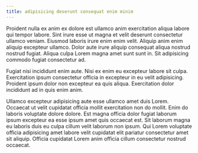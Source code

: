 ```yaml
---
title: adipisicing deserunt consequat enim minim
---
```


Proident nulla ex anim ex dolore est ullamco anim exercitation aliqua labore qui tempor labore. Sint irure esse ut magna et velit deserunt consectetur ullamco veniam. Eiusmod laboris irure enim enim velit. Aliquip anim enim aliquip excepteur ullamco. Dolor aute irure aliquip consequat aliqua nostrud nostrud fugiat. Aliqua culpa Lorem magna amet sunt sunt in. Sit adipisicing commodo fugiat consectetur ad.

Fugiat nisi incididunt enim aute. Nisi ex enim eu excepteur labore sit culpa. Exercitation ipsum consectetur officia in excepteur in eu velit adipisicing. Proident ipsum dolor non excepteur ea quis aliqua. Exercitation dolor incididunt ad in quis enim anim.

Ullamco excepteur adipisicing aute esse ullamco amet duis Lorem. Occaecat ut velit cupidatat officia mollit exercitation non do mollit. Enim do laboris voluptate dolore dolore. Est magna officia dolor fugiat laborum ipsum excepteur ea esse ipsum amet quis occaecat est. Sit laborum magna eu laboris duis eu culpa cillum velit laborum non ipsum. Qui Lorem voluptate officia adipisicing amet labore velit cupidatat elit pariatur consectetur amet sit aliquip. Officia cupidatat Lorem anim officia cillum consectetur nostrud occaecat.